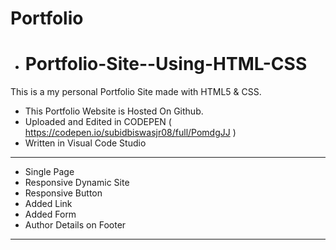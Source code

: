 # Portfolio
- # Portfolio-Site--Using-HTML-CSS
This is a my personal Portfolio Site made with HTML5 & CSS.
- This Portfolio Website is Hosted On Github.
- Uploaded and Edited in CODEPEN ( https://codepen.io/subidbiswasjr08/full/PomdgJJ )
- Written in Visual Code Studio
---------------------
- Single Page
- Responsive Dynamic Site
- Responsive Button
- Added Link
- Added Form
- Author Details on Footer
---------------------
